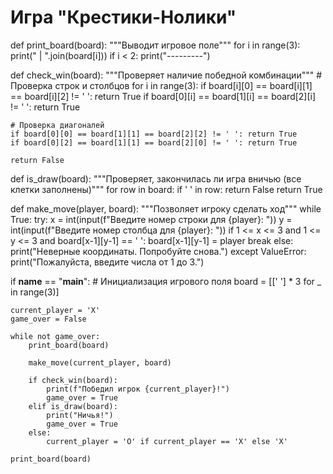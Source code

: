 # Игра "Крестики-Нолики"

def print_board(board):
    """Выводит игровое поле"""
    for i in range(3):
        print(" | ".join(board[i]))
        if i < 2:
            print("---------")

def check_win(board):
    """Проверяет наличие победной комбинации"""
    # Проверка строк и столбцов
    for i in range(3):
        if board[i][0] == board[i][1] == board[i][2] != ' ': return True
        if board[0][i] == board[1][i] == board[2][i] != ' ': return True

    # Проверка диагоналей
    if board[0][0] == board[1][1] == board[2][2] != ' ': return True
    if board[0][2] == board[1][1] == board[2][0] != ' ': return True

    return False

def is_draw(board):
    """Проверяет, закончилась ли игра вничью (все клетки заполнены)"""
    for row in board:
        if ' ' in row:
            return False
    return True

def make_move(player, board):
    """Позволяет игроку сделать ход"""
    while True:
        try:
            x = int(input(f"Введите номер строки для {player}: "))
            y = int(input(f"Введите номер столбца для {player}: "))
            if 1 <= x <= 3 and 1 <= y <= 3 and board[x-1][y-1] == ' ':
                board[x-1][y-1] = player
                break
            else:
                print("Неверные координаты. Попробуйте снова.")
        except ValueError:
            print("Пожалуйста, введите числа от 1 до 3.")

if __name__ == "__main__":
    # Инициализация игрового поля
    board = [[' '] * 3 for _ in range(3)]
    
    current_player = 'X'
    game_over = False

    while not game_over:
        print_board(board)
        
        make_move(current_player, board)
        
        if check_win(board):
            print(f"Победил игрок {current_player}!")
            game_over = True
        elif is_draw(board):
            print("Ничья!")
            game_over = True
        else:
            current_player = 'O' if current_player == 'X' else 'X'

    print_board(board)
